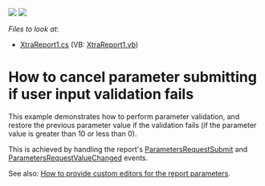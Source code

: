 <!-- default badges list -->
[![](https://img.shields.io/badge/Open_in_DevExpress_Support_Center-FF7200?style=flat-square&logo=DevExpress&logoColor=white)](https://supportcenter.devexpress.com/ticket/details/E2045)
[![](https://img.shields.io/badge/📖_How_to_use_DevExpress_Examples-e9f6fc?style=flat-square)](https://docs.devexpress.com/GeneralInformation/403183)
<!-- default badges end -->
<!-- default file list -->
*Files to look at*:

* [XtraReport1.cs](./CS/CancelSubmitParameters/XtraReport1.cs) (VB: [XtraReport1.vb](./VB/CancelSubmitParameters/XtraReport1.vb))
<!-- default file list end -->
# How to cancel parameter submitting if user input validation fails


<p>This example demonstrates how to perform parameter validation, and restore the previous parameter value if the validation fails (if the parameter value is greater than 10 or less than 0). </p><p>This is achieved by handling the report's <a href="http://documentation.devexpress.com/#XtraReports/DevExpressXtraReportsUIXtraReport_ParametersRequestSubmittopic">ParametersRequestSubmit</a> and <a href="http://documentation.devexpress.com/#XtraReports/DevExpressXtraReportsUIXtraReport_ParametersRequestValueChangedtopic">ParametersRequestValueChanged</a> events.</p><p>See also: <a href="https://www.devexpress.com/Support/Center/p/E390">How to provide custom editors for the report parameters</a>.</p>

<br/>


